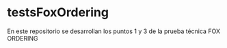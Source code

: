 # testsFoxOrdering
En este repositorio se desarrollan los puntos 1 y 3 de la prueba técnica FOX ORDERING 
